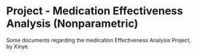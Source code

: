 # Project - Medication Effectiveness Analysis (Nonparametric)
Some documents regarding the medication Effectiveness Analysis Project, by Xinye.
